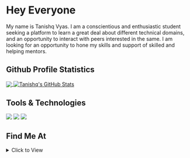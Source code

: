 # Hey Everyone
My name is Tanishq Vyas. I am a conscientious and enthusiastic student seeking a platform to learn a great deal about different technical domains, and an opportunity to interact with peers interested in the same. I am looking for an opportunity to hone my skills and support of skilled and helping mentors.

## Github Profile Statistics

<a href="https://github.com/tanishqvyas/tanishqvyas">
  <img align="center" src="https://github-readme-stats.vercel.app/api/top-langs/?username=tanishqvyas&hide=java,html&langs_count=4&theme=gruvbox" />
</a>
<a href="https://github.com/tanishqvyas/tanishqvyas">
  <img align="center" src="https://github-readme-stats.vercel.app/api?username=tanishqvyas&show_icons=true&line_height=27&count_private=true&title_color=ffffff&text_color=c9cacc&icon_color=2bbc8a&bg_color=1d1f21" alt="Tanishq's GitHub Stats" />
</a>


## Tools & Technologies

![](https://img.shields.io/badge/OS-Linux-informational?style=flat&logo=linux&logoColor=white&color=2bbc8a)
![](https://img.shields.io/badge/Code-Python-informational?style=flat&logo=python&logoColor=white&color=2bbc8a)
![](https://img.shields.io/badge/Code-JavaScript-informational?style=flat&logo=javascript&logoColor=white&color=2bbc8a)



## Find Me At

<details>
  <summary>Click to View</summary>
  <br>
  ⚫ Gmail 				: tanishqvyas069@gmail.com <br>
  ⚫ Medium 			: https://tanishqvyas069.medium.com/ <br>
  ⚫ LinkedIn			: https://www.linkedin.com/in/tanishq-vyas-24457516a/ <br>
  ⚫ Other Profile		: https://tanishqvyas.github.io/violee21/ <br>
  ⚫ Instagram			: https://www.instagram.com/tanishqvyas_007/ <br>
</details>

